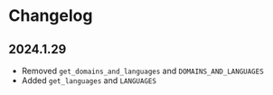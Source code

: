 # Changelog

## 2024.1.29

- Removed `get_domains_and_languages` and `DOMAINS_AND_LANGUAGES`
- Added `get_languages` and `LANGUAGES`

